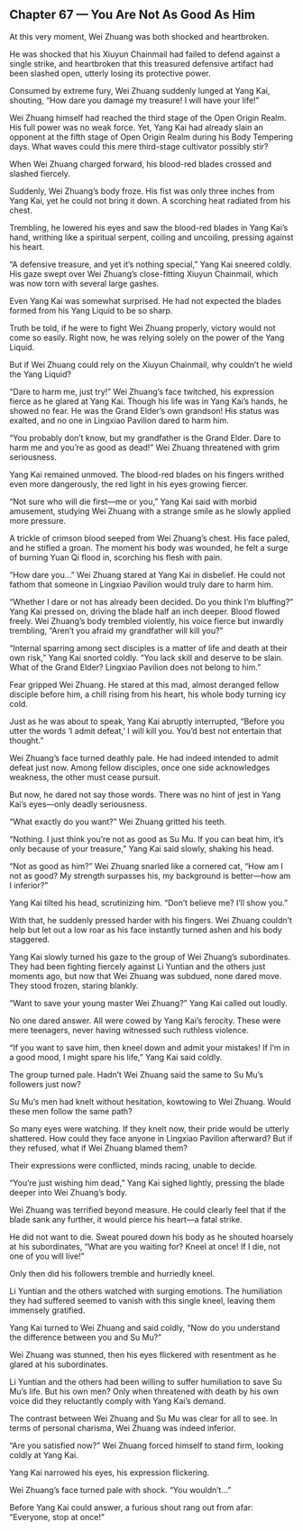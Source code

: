 ## Chapter 67 — You Are Not As Good As Him

At this very moment, Wei Zhuang was both shocked and heartbroken.

He was shocked that his Xiuyun Chainmail had failed to defend against a single strike, and heartbroken that this treasured defensive artifact had been slashed open, utterly losing its protective power.

Consumed by extreme fury, Wei Zhuang suddenly lunged at Yang Kai, shouting, “How dare you damage my treasure! I will have your life!”

Wei Zhuang himself had reached the third stage of the Open Origin Realm. His full power was no weak force. Yet, Yang Kai had already slain an opponent at the fifth stage of Open Origin Realm during his Body Tempering days. What waves could this mere third-stage cultivator possibly stir?

When Wei Zhuang charged forward, his blood-red blades crossed and slashed fiercely.

Suddenly, Wei Zhuang’s body froze. His fist was only three inches from Yang Kai, yet he could not bring it down. A scorching heat radiated from his chest.

Trembling, he lowered his eyes and saw the blood-red blades in Yang Kai’s hand, writhing like a spiritual serpent, coiling and uncoiling, pressing against his heart.

“A defensive treasure, and yet it’s nothing special,” Yang Kai sneered coldly. His gaze swept over Wei Zhuang’s close-fitting Xiuyun Chainmail, which was now torn with several large gashes.

Even Yang Kai was somewhat surprised. He had not expected the blades formed from his Yang Liquid to be so sharp.

Truth be told, if he were to fight Wei Zhuang properly, victory would not come so easily. Right now, he was relying solely on the power of the Yang Liquid.

But if Wei Zhuang could rely on the Xiuyun Chainmail, why couldn’t he wield the Yang Liquid?

“Dare to harm me, just try!” Wei Zhuang’s face twitched, his expression fierce as he glared at Yang Kai. Though his life was in Yang Kai’s hands, he showed no fear. He was the Grand Elder’s own grandson! His status was exalted, and no one in Lingxiao Pavilion dared to harm him.

“You probably don’t know, but my grandfather is the Grand Elder. Dare to harm me and you’re as good as dead!” Wei Zhuang threatened with grim seriousness.

Yang Kai remained unmoved. The blood-red blades on his fingers writhed even more dangerously, the red light in his eyes growing fiercer.

“Not sure who will die first—me or you,” Yang Kai said with morbid amusement, studying Wei Zhuang with a strange smile as he slowly applied more pressure.

A trickle of crimson blood seeped from Wei Zhuang’s chest. His face paled, and he stifled a groan. The moment his body was wounded, he felt a surge of burning Yuan Qi flood in, scorching his flesh with pain.

“How dare you…” Wei Zhuang stared at Yang Kai in disbelief. He could not fathom that someone in Lingxiao Pavilion would truly dare to harm him.

“Whether I dare or not has already been decided. Do you think I’m bluffing?” Yang Kai pressed on, driving the blade half an inch deeper. Blood flowed freely. Wei Zhuang’s body trembled violently, his voice fierce but inwardly trembling, “Aren’t you afraid my grandfather will kill you?”

“Internal sparring among sect disciples is a matter of life and death at their own risk,” Yang Kai snorted coldly. “You lack skill and deserve to be slain. What of the Grand Elder? Lingxiao Pavilion does not belong to him.”

Fear gripped Wei Zhuang. He stared at this mad, almost deranged fellow disciple before him, a chill rising from his heart, his whole body turning icy cold.

Just as he was about to speak, Yang Kai abruptly interrupted, “Before you utter the words ‘I admit defeat,’ I will kill you. You’d best not entertain that thought.”

Wei Zhuang’s face turned deathly pale. He had indeed intended to admit defeat just now. Among fellow disciples, once one side acknowledges weakness, the other must cease pursuit.

But now, he dared not say those words. There was no hint of jest in Yang Kai’s eyes—only deadly seriousness.

“What exactly do you want?” Wei Zhuang gritted his teeth.

“Nothing. I just think you’re not as good as Su Mu. If you can beat him, it’s only because of your treasure,” Yang Kai said slowly, shaking his head.

“Not as good as him?” Wei Zhuang snarled like a cornered cat, “How am I not as good? My strength surpasses his, my background is better—how am I inferior?”

Yang Kai tilted his head, scrutinizing him. “Don’t believe me? I’ll show you.”

With that, he suddenly pressed harder with his fingers. Wei Zhuang couldn’t help but let out a low roar as his face instantly turned ashen and his body staggered.

Yang Kai slowly turned his gaze to the group of Wei Zhuang’s subordinates. They had been fighting fiercely against Li Yuntian and the others just moments ago, but now that Wei Zhuang was subdued, none dared move. They stood frozen, staring blankly.

“Want to save your young master Wei Zhuang?” Yang Kai called out loudly.

No one dared answer. All were cowed by Yang Kai’s ferocity. These were mere teenagers, never having witnessed such ruthless violence.

“If you want to save him, then kneel down and admit your mistakes! If I’m in a good mood, I might spare his life,” Yang Kai said coldly.

The group turned pale. Hadn’t Wei Zhuang said the same to Su Mu’s followers just now?

Su Mu’s men had knelt without hesitation, kowtowing to Wei Zhuang. Would these men follow the same path?

So many eyes were watching. If they knelt now, their pride would be utterly shattered. How could they face anyone in Lingxiao Pavilion afterward? But if they refused, what if Wei Zhuang blamed them?

Their expressions were conflicted, minds racing, unable to decide.

“You’re just wishing him dead,” Yang Kai sighed lightly, pressing the blade deeper into Wei Zhuang’s body.

Wei Zhuang was terrified beyond measure. He could clearly feel that if the blade sank any further, it would pierce his heart—a fatal strike.

He did not want to die. Sweat poured down his body as he shouted hoarsely at his subordinates, “What are you waiting for? Kneel at once! If I die, not one of you will live!”

Only then did his followers tremble and hurriedly kneel.

Li Yuntian and the others watched with surging emotions. The humiliation they had suffered seemed to vanish with this single kneel, leaving them immensely gratified.

Yang Kai turned to Wei Zhuang and said coldly, “Now do you understand the difference between you and Su Mu?”

Wei Zhuang was stunned, then his eyes flickered with resentment as he glared at his subordinates.

Li Yuntian and the others had been willing to suffer humiliation to save Su Mu’s life. But his own men? Only when threatened with death by his own voice did they reluctantly comply with Yang Kai’s demand.

The contrast between Wei Zhuang and Su Mu was clear for all to see. In terms of personal charisma, Wei Zhuang was indeed inferior.

“Are you satisfied now?” Wei Zhuang forced himself to stand firm, looking coldly at Yang Kai.

Yang Kai narrowed his eyes, his expression flickering.

Wei Zhuang’s face turned pale with shock. “You wouldn’t…”

Before Yang Kai could answer, a furious shout rang out from afar: “Everyone, stop at once!”